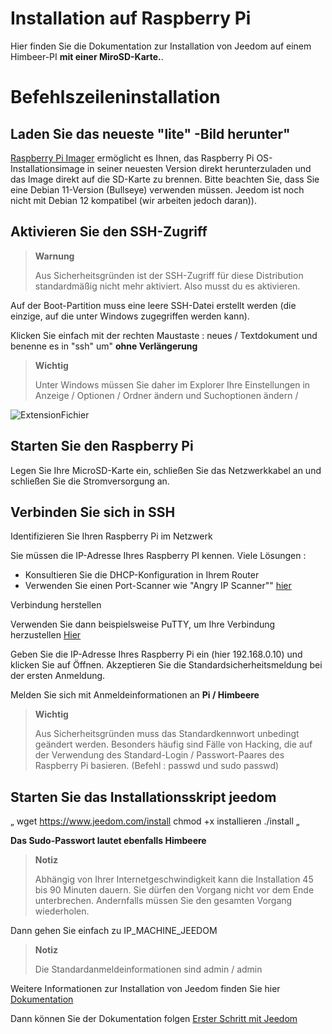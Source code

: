 # Installation auf Raspberry Pi

Hier finden Sie die Dokumentation zur Installation von Jeedom auf einem Himbeer-PI **mit einer MiroSD-Karte.**. 

# Befehlszeileninstallation

## Laden Sie das neueste "lite" -Bild herunter"

[Raspberry Pi Imager](https://www.raspberrypi.com/software/)  ermöglicht es Ihnen, das Raspberry Pi OS-Installationsimage in seiner neuesten Version direkt herunterzuladen und das Image direkt auf die SD-Karte zu brennen. Bitte beachten Sie, dass Sie eine Debian 11-Version (Bullseye) verwenden müssen. Jeedom ist noch nicht mit Debian 12 kompatibel (wir arbeiten jedoch daran)).

## Aktivieren Sie den SSH-Zugriff

> **Warnung**
>
> Aus Sicherheitsgründen ist der SSH-Zugriff für diese Distribution standardmäßig nicht mehr aktiviert. Also musst du es aktivieren.

Auf der Boot-Partition muss eine leere SSH-Datei erstellt werden (die einzige, auf die unter Windows zugegriffen werden kann).

Klicken Sie einfach mit der rechten Maustaste : neues / Textdokument und benenne es in "ssh" um" **ohne Verlängerung**

> **Wichtig**
>
> Unter Windows müssen Sie daher im Explorer Ihre Einstellungen in Anzeige / Optionen / Ordner ändern und Suchoptionen ändern /

![ExtensionFichier](images/ExtensionFichier.PNG)

## Starten Sie den Raspberry Pi

Legen Sie Ihre MicroSD-Karte ein, schließen Sie das Netzwerkkabel an und schließen Sie die Stromversorgung an.

## Verbinden Sie sich in SSH

Identifizieren Sie Ihren Raspberry Pi im Netzwerk

Sie müssen die IP-Adresse Ihres Raspberry PI kennen. Viele Lösungen :

-   Konsultieren Sie die DHCP-Konfiguration in Ihrem Router
-   Verwenden Sie einen Port-Scanner wie "Angry IP Scanner"" [hier](http://angryip.org/download/#windows)

Verbindung herstellen

Verwenden Sie dann beispielsweise PuTTY, um Ihre Verbindung herzustellen [Hier](http://www.putty.org/)

Geben Sie die IP-Adresse Ihres Raspberry Pi ein (hier 192.168.0.10) und klicken Sie auf Öffnen. Akzeptieren Sie die Standardsicherheitsmeldung bei der ersten Anmeldung.

Melden Sie sich mit Anmeldeinformationen an **Pi / Himbeere**

> **Wichtig**
>
> Aus Sicherheitsgründen muss das Standardkennwort unbedingt geändert werden. Besonders häufig sind Fälle von Hacking, die auf der Verwendung des Standard-Login / Passwort-Paares des Raspberry Pi basieren. (Befehl : passwd und sudo passwd)

## Starten Sie das Installationsskript jeedom

„
wget https://www.jeedom.com/install
chmod +x installieren
./install
„

**Das Sudo-Passwort lautet ebenfalls Himbeere**

> **Notiz**
>
> Abhängig von Ihrer Internetgeschwindigkeit kann die Installation 45 bis 90 Minuten dauern. Sie dürfen den Vorgang nicht vor dem Ende unterbrechen. Andernfalls müssen Sie den gesamten Vorgang wiederholen.

Dann gehen Sie einfach zu IP\_MACHINE\_JEEDOM

> **Notiz**
>
> Die Standardanmeldeinformationen sind admin / admin

Weitere Informationen zur Installation von Jeedom finden Sie hier [Dokumentation](https://doc.jeedom.com/de_DE/installation/cli)

Dann können Sie der Dokumentation folgen [Erster Schritt mit Jeedom](https://doc.jeedom.com/de_DE/premiers-pas/index)
